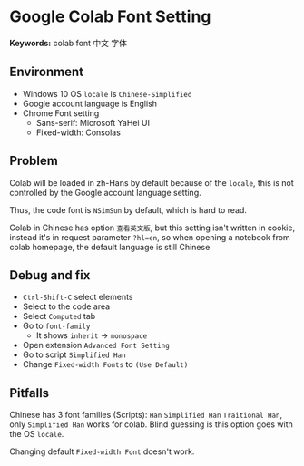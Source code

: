 # Google Colab Font Setting
**Keywords:** colab font 中文 字体
## Environment

- Windows 10 OS `locale` is `Chinese-Simplified`
- Google account language is English
- Chrome Font setting
  - Sans-serif: Microsoft YaHei UI
  - Fixed-width: Consolas

## Problem

Colab will be loaded in zh-Hans by default because of the `locale`, this is not controlled by the Google account language setting.

Thus, the code font is `NSimSun` by default, which is hard to read.

Colab in Chinese has option `查看英文版`, but this setting isn't written in cookie, instead it's in request parameter `?hl=en`, so when opening a notebook from colab homepage, the default language is still Chinese

## Debug and fix

- `Ctrl-Shift-C` select elements
- Select to the code area
- Select `Computed` tab
- Go to `font-family`
  - It shows `inherit` -> `monospace`
- Open extension `Advanced Font Setting`
- Go to script `Simplified Han`
- Change `Fixed-width Fonts` to `(Use Default)`

## Pitfalls

Chinese has 3 font families (Scripts): `Han` `Simplified Han` `Traitional Han`, only `Simplified Han` works for colab. Blind guessing is this option goes with the OS `locale`.

Changing default `Fixed-width Font` doesn't work.
